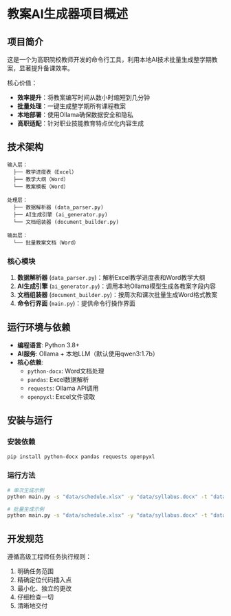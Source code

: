 # 教案AI生成器项目概述

## 项目简介

这是一个为高职院校教师开发的命令行工具，利用本地AI技术批量生成整学期教案，显著提升备课效率。

核心价值：
- **效率提升**：将教案编写时间从数小时缩短到几分钟
- **批量处理**：一键生成整学期所有课程教案
- **本地部署**：使用Ollama确保数据安全和隐私
- **高职适配**：针对职业技能教育特点优化内容生成

## 技术架构

```
输入层：
  ├── 教学进度表（Excel）
  ├── 教学大纲（Word）
  └── 教案模板（Word）

处理层：
  ├── 数据解析器 (data_parser.py)
  ├── AI生成引擎 (ai_generator.py)
  └── 文档组装器 (document_builder.py)

输出层：
  └── 批量教案文档（Word）
```

### 核心模块

1. **数据解析器** (`data_parser.py`)：解析Excel教学进度表和Word教学大纲
2. **AI生成引擎** (`ai_generator.py`)：调用本地Ollama模型生成各教案字段内容
3. **文档组装器** (`document_builder.py`)：按周次和课次批量生成Word格式教案
4. **命令行界面** (`main.py`)：提供命令行操作界面

## 运行环境与依赖

- **编程语言**: Python 3.8+
- **AI服务**: Ollama + 本地LLM（默认使用qwen3:1.7b）
- **核心依赖**:
  - `python-docx`: Word文档处理
  - `pandas`: Excel数据解析
  - `requests`: Ollama API调用
  - `openpyxl`: Excel文件读取

## 安装与运行

### 安装依赖
```bash
pip install python-docx pandas requests openpyxl
```

### 运行方法
```bash
# 单次生成示例
python main.py -s "data/schedule.xlsx" -y "data/syllabus.docx" -t "data/template.docx"

# 批量生成示例  
python main.py -s "data/schedule.xlsx" -y "data/syllabus.docx" -t "data/template.docx" -w "1-16"
```

## 开发规范

遵循高级工程师任务执行规则：
1. 明确任务范围
2. 精确定位代码插入点
3. 最小化、独立的更改
4. 仔细检查一切
5. 清晰地交付